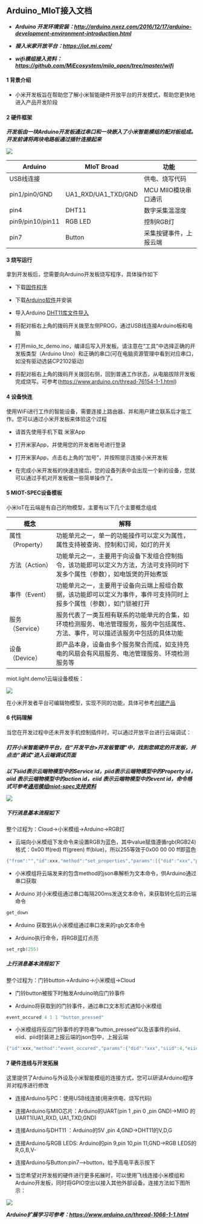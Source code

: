 ## Arduino_MIoT接入文档

- ***Arduino 开发环境安装：http://arduino.nxez.com/2016/12/17/arduino-development-environment-introduction.html***

- ***接入米家开放平台：https://iot.mi.com/***

- ***wifi模组接入资料：https://github.com/MiEcosystem/miio_open/tree/master/wifi***

#### 1 背景介绍

- 小米开发板旨在帮助您了解小米智能硬件开放平台的开发模式，帮助您更快地进入产品开发阶段

#### 2 硬件框架

***开发板由一块Arduino开发板通过串口和一块嵌入了小米智能模组的配对板组成。开发前请将两块电路板通过插针连接起来***

![](md_files/structureOfTheBoard.jpg)

| Arduino | MIoT Broad | 功能 |
| - | - | - |
| USB线连接 | | 供电、烧写代码 |
| pin1/pin0/GND | UA1_RXD/UA1_TXD/GND | MCU MIIO模块串口通讯 |
| pin4 | DHT11 | 数字采集温湿度 |
| pin9/pin10/pin11 | RGB LED | 控制RGB灯 |
| pin7 | Button | 采集按键事件，上报云端 |

#### 3 烧写运行

拿到开发板后，您需要向Arduino开发板烧写程序，具体操作如下

- 下载[固件程序](：https://github.com/)

- 下载[Arduino软件](http://arduino.cc/en/Main/Software/)并安装

- 导入Arduino [DHT11库文件导入](https://www.arduino.cn/thread-31720-1-1.html)

- 将配对板右上角的拨码开关拨至左侧PROG，通过USB线连接Arduino板和电脑

- 打开miio_tc_demo.ino，编译后写入开发板。请注意在“工具”中选择正确的开发板类型（Arduino Uno）和正确的串口(可在电脑资源管理中看到对应串口，如没有驱动选装CP2102驱动)

- 将配对板右上角的拨码开关拨回右侧，回到普通工作状态，从电脑拔除开发板完成烧写。可参考(https://www.arduino.cn/thread-76154-1-1.html)


#### 4 设备快连

使用WiFi进行工作的智能设备，需要连接上路由器、并和用户建立联系后才能工作。您可以通过小米开发板来体验这个过程

- 请首先使用手机下载 米家App

- 打开米家App，并使用您的开发者账号进行登录

- 打开米家App，点击右上角的“加号”，并按照提示连接小米开发板

- 在完成小米开发板的快速连接后，您的设备列表中会出现一个新的设备，您就可以通过手机对开发板做一些简单操作了。


#### 5 MIOT-SPEC设备模板

小米IoT在云端是有自己的物模型，主要有以下几个主要概念组成

| 概念 | 解释 |
| - | - |
| 属性（Property） | 功能单元之一，单一的功能操作可以定义为属性，属性支持被查询、控制和订阅，如灯的开关 |
| 方法（Action） | 功能单元之一，主要用于向设备下发组合控制指令，该功能即可以定义为方法，方法可支持同时下发多个属性（参数），如电饭煲的开始煮饭 |
| 事件（Event） | 功能单元之一，主要用于设备向云端上报组合数据，该功能即可以定义为事件，事件可支持同时上报多个属性（参数），如门锁被打开 |
| 服务（Service） | 服务代表了一类互相有联系的功能单元的合集，如环境检测服务、电池管理服务，服务中包括属性、方法、事件，可以描述该服务中包括的具体功能 |
| 设备（Device） | 即产品本身，设备由多个服务聚合而成，如支持充电的风扇会有风扇服务、电池管理服务、环境检测服务等 |
 
 miot.light.demo1云端设备模板：
 
 ![](md_files/miot-device-spec.jpg)
 
在小米开发者平台可编辑物模型，实现不同的功能，具体可参考[创建产品](https://iot.mi.com/new/doc/03-%E5%B9%B3%E5%8F%B0%E4%BD%BF%E7%94%A8%E6%8C%87%E5%8D%97/02-%E6%99%BA%E8%83%BD%E7%A1%AC%E4%BB%B6%E7%9B%B4%E8%BF%9E%E6%8E%A5%E5%85%A5/02-%E5%88%9B%E5%BB%BA%E4%BA%A7%E5%93%81.html)

#### 6 代码理解

当您在开发过程中还未开发手机控制插件时，可以通过开放平台进行云端调试：

##### 打开小米智能硬件平台，在“开发平台>开发板管理”中，找到您绑定的开发板，并点击“调试”进入云端调试页面

***以下siid表示云端物模型中的Service id，piid表示云端物模型中的Property id，aiid 表示云端物模型中的action id，eiid 表示云端物模型中的event id，命令格式可参考[通用模组miot-spec支持资料](http://cdn.cnbj0.fds.api.mi-img.com/miio.files/commonfile_zip_12ea60af8aba2ae5387a9a790c5af095.zip)***

![](md_files/msg_flow.jpg)

##### 下行消息基本流程如下

整个过程为：Cloud->小米模组->Arduino->RGB灯

- 云端向小米模组下发命令来设置RGB为蓝色，其中value赋值遵循rgb(RGB24)格式：0x00 ff(red) ff(green) ff(blue)，所以255等效于0x00 00 00 ff即蓝色

```c
{"from":"","id":xxx,"method":"set_properties","params":[{"did":"xxx","piid":4,"siid":2,"value":255}]}
```

- 小米模组将云端发来的包含method的json串解析为文本命令，供Arduino通过串口获取

- Arduino 对小米模组通过串口每隔200ms发送文本命令，来获取转化后的云端命令

```c
get_down
```

- Arduino 获取到从小米模组通过串口发来的rgb文本命令

- Arduino执行命令，将RGB蓝灯点亮

```c
set_rgb(255)
```

##### 上行消息基本流程如下

整个过程为：门铃button->Arduino->小米模组->Cloud

- 门铃button被按下时触发Arduino响应门铃事件

- Arduino将获取到的门铃事件，通过串口文本形式通知小米模组

```c
event_occured 4 1 1 "button_pressed"
```

- 小米模组将反应门铃事件的字符串”button_pressed”以及该事件的siid、eiid、piid封装进上报云端的json包中，上报云端

```c
{"id":xxx,"method":"event_occured","params":{"did":"xxx","siid":4,"eiid":1,"arguments":[{"piid":1,"value":"button_pressed"}]},"retry":0,"timestamp":1574761781,"tick":22763290}
```

#### 7 硬件连线与开发拓展

这里提供了Arduino与外设及小米智能模组的连接方式，您可以研读Arduino程序并对程序进行修改

- 连接Arduino与PC：使用USB线连接(用来供电、烧写代码)

- 连接Arduino与MIIO芯片：Arduino的UART(pin 1 ,pin 0 ,pin GND)->MIIO 的UART1(UA1_RXD, UA1_TXD,GND)

- 连接Arduino与DHT11 ：Arduino的5V ,pin 4,GND->DHT11的V,D,G

- 连接Arduino与RGB LEDS: Arduino的pin 9,pin 10,pin 11,GND->RGB LEDS的R,G,B,V-

- 连接Arduino与Button:pin7-->button，给予高电平表示按下

- 当您希望对开发板的硬件进行更多拓展时，可以使用飞线连接小米模组和Arduino开发板，同时将GPIO空出以接入其他外部设备。连接方法如下图所示：

![](md_files/Connection.jpg)

***Arduino扩展学习可参考：https://www.arduino.cn/thread-1066-1-1.html***
